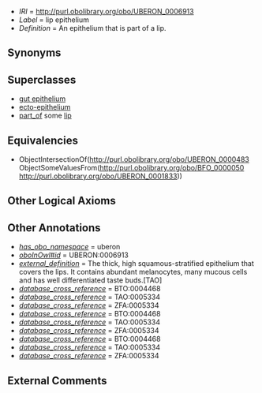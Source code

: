  * *IRI* = http://purl.obolibrary.org/obo/UBERON_0006913
 * *Label* = lip epithelium
 * *Definition* = An epithelium that is part of a lip.

## Synonyms


## Superclasses

 * [gut epithelium](../../UBERON/29/UBERON_0003929.md)
 * [ecto-epithelium](../../UBERON/71/UBERON_0010371.md)
 * [part_of](../../BFO/50/BFO_0000050.md) some [lip](../../UBERON/33/UBERON_0001833.md)

## Equivalencies

 * ObjectIntersectionOf(<http://purl.obolibrary.org/obo/UBERON_0000483> ObjectSomeValuesFrom(<http://purl.obolibrary.org/obo/BFO_0000050> <http://purl.obolibrary.org/obo/UBERON_0001833>))

## Other Logical Axioms


## Other Annotations

 * *[has_obo_namespace](../../ce/oboInOwl#hasOBONamespace.md)* = uberon
 * *[oboInOwl#id](../../id/oboInOwl#id.md)* = UBERON:0006913
 * *[external_definition](../../UBPROP/01/UBPROP_0000001.md)* = The thick, high squamous-stratified epithelium that covers the lips.  It contains abundant melanocytes, many mucous cells and has well differentiated taste buds.[TAO]
 * *[database_cross_reference](../../ef/oboInOwl#hasDbXref.md)* = BTO:0004468
 * *[database_cross_reference](../../ef/oboInOwl#hasDbXref.md)* = TAO:0005334
 * *[database_cross_reference](../../ef/oboInOwl#hasDbXref.md)* = ZFA:0005334
 * *[database_cross_reference](../../ef/oboInOwl#hasDbXref.md)* = BTO:0004468
 * *[database_cross_reference](../../ef/oboInOwl#hasDbXref.md)* = TAO:0005334
 * *[database_cross_reference](../../ef/oboInOwl#hasDbXref.md)* = ZFA:0005334
 * *[database_cross_reference](../../ef/oboInOwl#hasDbXref.md)* = BTO:0004468
 * *[database_cross_reference](../../ef/oboInOwl#hasDbXref.md)* = TAO:0005334
 * *[database_cross_reference](../../ef/oboInOwl#hasDbXref.md)* = ZFA:0005334

## External Comments

